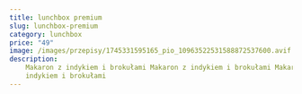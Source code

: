 ```yaml
---
title: lunchbox premium
slug: lunchbox-premium
category: lunchbox
price: "49"
image: /images/przepisy/1745331595165_pio_10963522531588872537600.avif
description:
    Makaron z indykiem i brokułami Makaron z indykiem i brokułami Makaron z
    indykiem i brokułami
---
```

